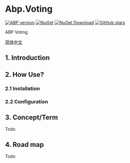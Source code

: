 # Abp.Voting

[![ABP version](https://img.shields.io/badge/dynamic/xml?style=flat-square&color=yellow&label=abp&query=//Project/PropertyGroup/AbpVersion&url=https://raw.githubusercontent.com/applebananamilk/EasyAbp.Voting/master/Directory.Build.props)](https://abp.io)
[![NuGet](https://img.shields.io/nuget/v/EasyAbp.Voting.Domain.Shared.svg?style=flat-square)](https://www.nuget.org/packages/EasyAbp.Voting.Domain.Shared)
[![NuGet Download](https://img.shields.io/nuget/dt/EasyAbp.Voting.Domain.Shared.svg?style=flat-square)](https://www.nuget.org/packages/EasyAbp.Voting.Domain.Shared)
[![GitHub stars](https://img.shields.io/github/stars/applebananamilk/EasyAbp.Voting?style=social)](https://github.com/applebananamilk/EasyAbp.Voting)

ABP Voting

[简体中文](/docs/README-zh_CN.md)

## 1. Introduction

## 2. How Use?

### 2.1 Installation

### 2.2 Configuration

## 3. Concept/Term

Todo

## 4. Road map

Todo
